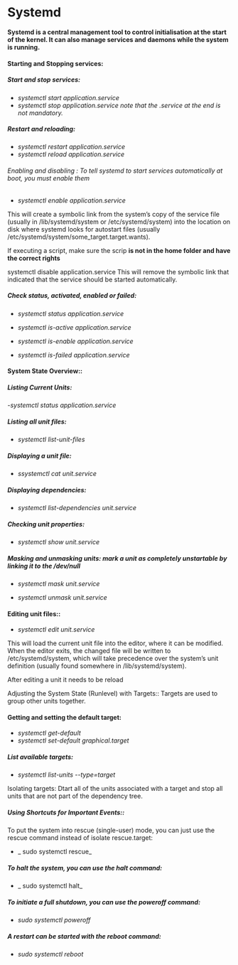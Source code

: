 # Systemd 
**Systemd is a central management tool to control initialisation at the start of the kernel. It can also manage services and daemons while the system is running.**


#### Starting and Stopping services:

##### Start and stop services:

- _systemctl start application.service_ 
- _systemctl stop application.service		note that the .service at the end is not mandatory._ 


##### Restart and reloading:

-  _systemctl restart application.service_ 
-  _systemctl reload application.service_ 

###### Enabling and disabling : To tell systemd to start services automatically at boot, you must enable them

- _systemctl enable application.service_

This will create a symbolic link from the system’s copy of the service file (usually in /lib/systemd/system or /etc/systemd/system) into the location on disk where systemd looks for autostart files (usually /etc/systemd/system/some_target.target.wants).

If executing a script, make sure the scrip **is not in the home folder and have the correct rights**

systemctl disable application.service
This will remove the symbolic link that indicated that the service should be started automatically.

##### Check status, activated, enabled or failed:

- _systemctl status application.service_

- _systemctl is-active application.service_

- _systemctl is-enable application.service_

- _systemctl is-failed application.service_


#### System State Overview::

##### Listing Current Units:

-_systemctl status application.service_


##### Listing all unit files:

- _systemctl list-unit-files_

##### Displaying a unit file:

- _ssystemctl cat unit.service_

##### Displaying dependencies:

- _systemctl list-dependencies unit.service_


##### Checking unit properties:

- _systemctl show unit.service_

##### Masking and unmasking units: mark a unit as completely unstartable by linking it to the /dev/null

- _systemctl mask unit.service_

- _systemctl unmask unit.service_


#### Editing unit files::

- _systemctl edit unit.service_

This will load the current unit file into the editor, where it can be modified. When the editor exits, the changed file will be written to /etc/systemd/system, which will take precedence over the system’s unit definition (usually found somewhere in /lib/systemd/system).

After editing a unit it needs to be reload

Adjusting the System State (Runlevel) with Targets::
Targets are used to group other units together. 



#### Getting and setting the default target:

- _systemctl get-default_
- _systemctl set-default graphical.target_

##### List available targets:
- _systemctl list-units --type=target_

Isolating targets: Dtart all of the units associated with a target and stop all units that are not part of the dependency tree. 


##### Using Shortcuts for Important Events::

To put the system into rescue (single-user) mode, you can just use the rescue command instead of isolate rescue.target:

- _ sudo systemctl rescue_

##### To halt the system, you can use the halt command:

- _ sudo systemctl halt_

 

##### To initiate a full shutdown, you can use the poweroff command:

- _sudo systemctl poweroff_

##### A restart can be started with the reboot command:

  - _sudo systemctl reboot_




